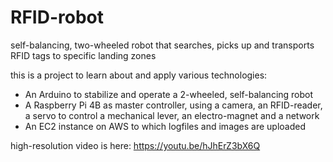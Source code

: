 # RFID-robot
self-balancing, two-wheeled robot that searches, picks up and transports RFID tags to specific landing zones

this is a project to learn about and apply various technologies:
- An Arduino to stabilize and operate a 2-wheeled, self-balancing robot
- A Raspberry Pi 4B as master controller, using a camera, an RFID-reader, a servo to control a mechanical lever, an electro-magnet and a network
- An EC2 instance on AWS to which logfiles and images are uploaded

high-resolution video is here: https://youtu.be/hJhErZ3bX6Q
